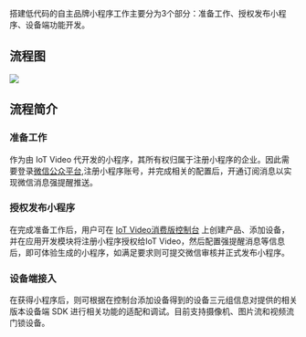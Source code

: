 

搭建低代码的自主品牌小程序工作主要分为3个部分：准备工作、授权发布小程序、设备端功能开发。

## 流程图

![](https://qcloudimg.tencent-cloud.cn/raw/301d2cb274385be95df21156553e3c8d.png)

## 流程简介

### 准备工作

作为由 IoT Video 代开发的小程序，其所有权归属于注册小程序的企业。因此需要登录[微信公众平台](https://mp.weixin.qq.com/),注册小程序账号，并完成相关的配置后，开通订阅消息以实现微信消息强提醒推送。

### 授权发布小程序

在完成准备工作后，用户可在 [IoT Video消费版控制台](https://cloud.tencent.com/login/subAccount?s_url=https%3A%2F%2Fconsole.cloud.tencent.com%2Fiot-video) 上创建产品、添加设备，并在应用开发模块将注册小程序授权给IoT Video，然后配置强提醒消息等信息后，即可体验生成的小程序，如满足要求则可提交微信审核并正式发布小程序。

### 设备端接入

在获得小程序后，则可根据在控制台添加设备得到的设备三元组信息对提供的相关版本设备端 SDK 进行相关功能的适配和调试。目前支持摄像机、图片流和视频流门锁设备。

